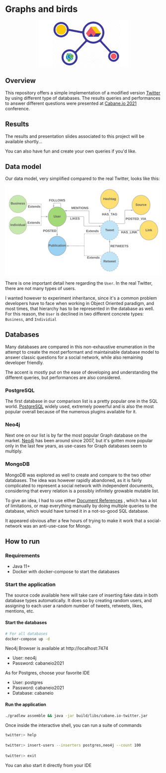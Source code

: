# Graphs and birds

<p align="center">
  <img height="150" src="./img/logo.png">
</p>

## Overview

This repository offers a simple implementation of a modified version [Twitter](https://twitter.com/?lang=en) by using
different type of databases. The results queries and performances to answer different questions were presented
at [Cabane.io 2021](https://cabane.io/) conference.

## Results

The results and presentation slides associated to this project will be available shortly...

You can also have fun and create your own queries if you'd like.

## Data model

Our data model, very simplified compared to the real Twitter, looks like this:
<p align="center">
  <img src="./img/data-model.png">
</p>

There is one important detail here regarding the `User`. In the real Twitter, there are not many types of users.

I wanted however to experiment inheritance, since it's a common problem developers have to face when working in Object
Oriented paradigm, and most times, that hierarchy has to be represented in the database as well. For this reason,
the `User` is declined in two different concrete types: `Business`, and `Individial`

## Databases

Many databases are compared in this non-exhaustive enumeration in the attempt to create the most performant and
maintainable database model to answer classic questions for a social network, while also remaining developer friendly.

The accent is mostly put on the ease of developing and understanding the different queries, but performances are also
considered.

### PostgreSQL

The first database in our comparison list is a pretty popular one in the SQL
world. [PostgreSQL](https://www.postgresql.org/) widely used, extremely powerful and is also the most popular overall
because of the numerous plugins available for it.

### Neo4j

Next one on our list is by far the most popular Graph database on the market. [Neo4j](https://neo4j.com/) has been
around since 2007, but it's gotten more popular only in the last few years, as use-cases for Graph databases seem to
multiply.

### MongoDB

MongoDB was explored as well to create and compare to the two other databases. The idea was however rapidly abandoned,
as it is fairly complicated to represent a social network with independent documents, considering that every relation is
a possibly infinitely growable mutable list.

To give an idea, I had to use
either [Document References](https://docs.mongodb.com/manual/tutorial/model-referenced-one-to-many-relationships-between-documents/)
, which has a lot of limitations, or map everything manually by doing multiple queries to the database, which would have turned it in a not-so-good SQL
database.

It appeared obvious after a few hours of trying to make it work that a social-network was an anti-use-case for Mongo.

## How to run
### Requirements
- Java 11+
- Docker with docker-compose to start the databases

### Start the application
The source code available here will take care of inserting fake data in both database types automatically. It does so by
creating random users, and assigning to each user a random number of tweets, retweets, likes, mentions, etc.

#### Start the databases
```bash
# For all databases
docker-compose up -d
```

Neo4j Browser is available at http://localhost:7474
- User: neo4j
- Password: cabaneio2021

As for Postgres, choose your favorite IDE
- User: postgres
- Password: cabaneio2021
- Database: cabaneio


#### Run the application
```bash
./gradlew assemble && java -jar build/libs/cabane.io-twitter.jar
```

Once inside the interactive shell, you can run a suite of commands
```bash
twitter:> help

twitter:> insert-users --inserters postgres,neo4j --count 100  

twitter:> exit
```
You can also start it directly from your IDE

